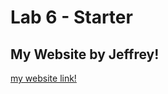 # Lab 6 - Starter

## My Website by Jeffrey!

[my website link!](https://l0oter1.github.io/Lab6_Starter/)
